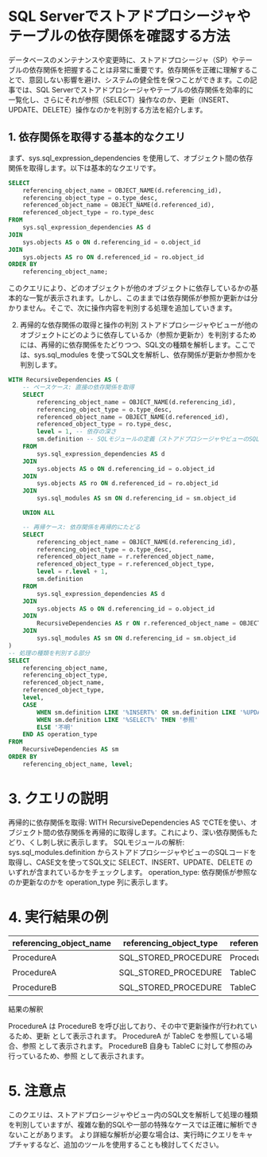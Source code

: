 # SQL Serverでストアドプロシージャやテーブルの依存関係を確認する方法

データベースのメンテナンスや変更時に、ストアドプロシージャ（SP）やテーブルの依存関係を把握することは非常に重要です。依存関係を正確に理解することで、意図しない影響を避け、システムの健全性を保つことができます。この記事では、SQL Serverでストアドプロシージャやテーブルの依存関係を効率的に一覧化し、さらにそれが参照（SELECT）操作なのか、更新（INSERT、UPDATE、DELETE）操作なのかを判別する方法を紹介します。

## 1. 依存関係を取得する基本的なクエリ
まず、sys.sql_expression_dependencies を使用して、オブジェクト間の依存関係を取得します。以下は基本的なクエリです。

``` sql コードをコピーする
SELECT 
    referencing_object_name = OBJECT_NAME(d.referencing_id), 
    referencing_object_type = o.type_desc,
    referenced_object_name = OBJECT_NAME(d.referenced_id),
    referenced_object_type = ro.type_desc
FROM 
    sys.sql_expression_dependencies AS d
JOIN 
    sys.objects AS o ON d.referencing_id = o.object_id
JOIN 
    sys.objects AS ro ON d.referenced_id = ro.object_id
ORDER BY 
    referencing_object_name;
```
このクエリにより、どのオブジェクトが他のオブジェクトに依存しているかの基本的な一覧が表示されます。しかし、このままでは依存関係が参照か更新かは分かりません。そこで、次に操作内容を判別する処理を追加していきます。

2. 再帰的な依存関係の取得と操作の判別
ストアドプロシージャやビューが他のオブジェクトにどのように依存しているか（参照か更新か）を判別するためには、再帰的に依存関係をたどりつつ、SQL文の種類を解析します。ここでは、sys.sql_modules を使ってSQL文を解析し、依存関係が更新か参照かを判別します。

``` sql コードをコピーする
WITH RecursiveDependencies AS (
    -- ベースケース: 直接の依存関係を取得
    SELECT 
        referencing_object_name = OBJECT_NAME(d.referencing_id), 
        referencing_object_type = o.type_desc,
        referenced_object_name = OBJECT_NAME(d.referenced_id),
        referenced_object_type = ro.type_desc,
        level = 1, -- 依存の深さ
        sm.definition -- SQLモジュールの定義（ストアドプロシージャやビューのSQLコード）
    FROM 
        sys.sql_expression_dependencies AS d
    JOIN 
        sys.objects AS o ON d.referencing_id = o.object_id
    JOIN 
        sys.objects AS ro ON d.referenced_id = ro.object_id
    JOIN 
        sys.sql_modules AS sm ON d.referencing_id = sm.object_id

    UNION ALL

    -- 再帰ケース: 依存関係を再帰的にたどる
    SELECT 
        referencing_object_name = OBJECT_NAME(d.referencing_id), 
        referencing_object_type = o.type_desc,
        referenced_object_name = r.referenced_object_name,
        referenced_object_type = r.referenced_object_type,
        level = r.level + 1,
        sm.definition
    FROM 
        sys.sql_expression_dependencies AS d
    JOIN 
        sys.objects AS o ON d.referencing_id = o.object_id
    JOIN 
        RecursiveDependencies AS r ON r.referenced_object_name = OBJECT_NAME(d.referencing_id)
    JOIN 
        sys.sql_modules AS sm ON d.referencing_id = sm.object_id
)
-- 処理の種類を判別する部分
SELECT 
    referencing_object_name,
    referencing_object_type,
    referenced_object_name,
    referenced_object_type,
    level,
    CASE 
        WHEN sm.definition LIKE '%INSERT%' OR sm.definition LIKE '%UPDATE%' OR sm.definition LIKE '%DELETE%' THEN '更新'
        WHEN sm.definition LIKE '%SELECT%' THEN '参照'
        ELSE '不明'
    END AS operation_type
FROM 
    RecursiveDependencies AS sm
ORDER BY 
    referencing_object_name, level;
```
# 3. クエリの説明

再帰的に依存関係を取得: WITH RecursiveDependencies AS でCTEを使い、オブジェクト間の依存関係を再帰的に取得します。これにより、深い依存関係もたどり、くし刺し状に表示します。
SQLモジュールの解析: sys.sql_modules.definition からストアドプロシージャやビューのSQLコードを取得し、CASE文を使ってSQL文に SELECT、INSERT、UPDATE、DELETE のいずれが含まれているかをチェックします。
operation_type: 依存関係が参照なのか更新なのかを operation_type 列に表示します。

# 4. 実行結果の例

|referencing_object_name	|referencing_object_type	|referenced_object_name|	referenced_object_type|	level|	operation_type|
| ----	| ----	| ---- |	---- |	---- |	---- |
|ProcedureA|	SQL_STORED_PROCEDURE|	ProcedureB|	SQL_STORED_PROCEDURE|	1|	更新|
|ProcedureA|	SQL_STORED_PROCEDURE|	TableC|	USER_TABLE|	2|	参照|
|ProcedureB|	SQL_STORED_PROCEDURE|	TableC|	USER_TABLE|	1|	参照|

結果の解釈

ProcedureA は ProcedureB を呼び出しており、その中で更新操作が行われているため、更新 として表示されます。
ProcedureA が TableC を参照している場合、参照 として表示されます。
ProcedureB 自身も TableC に対して参照のみ行っているため、参照 として表示されます。

# 5. 注意点

このクエリは、ストアドプロシージャやビュー内のSQL文を解析して処理の種類を判別していますが、複雑な動的SQLや一部の特殊なケースでは正確に解析できないことがあります。
より詳細な解析が必要な場合は、実行時にクエリをキャプチャするなど、追加のツールを使用することも検討してください。